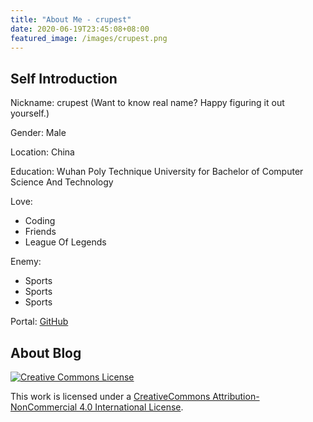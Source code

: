 ```yaml
---
title: "About Me - crupest"
date: 2020-06-19T23:45:08+08:00
featured_image: /images/crupest.png
---
```


## Self Introduction

Nickname: crupest (Want to know real name? Happy figuring it out yourself.)

Gender: Male

Location: China

Education: Wuhan Poly Technique University for Bachelor of Computer Science And Technology

Love:

- Coding
- Friends
- League Of Legends

Enemy:

- Sports
- Sports
- Sports

Portal: [GitHub](https://github.com/crupest)

## About Blog

[![Creative Commons License](/images/blog-license.png)](https://creativecommons.org/licenses/by-nc/4.0/)

This work is licensed under a [CreativeCommons Attribution-NonCommercial 4.0 International License](https://creativecommons.org/licenses/by-nc/4.0/).
